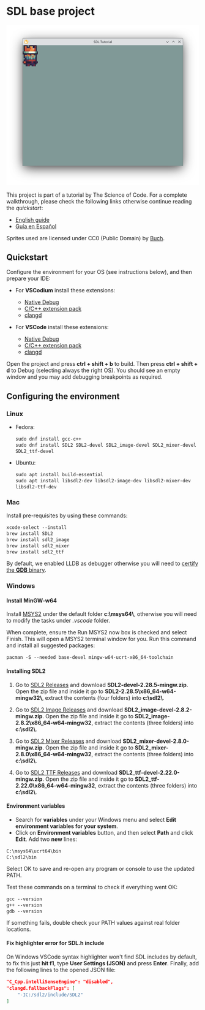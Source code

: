 # SDL base project

![sdl sample screenshot](.docs/screenshot.png)

This project is part of a tutorial by The Science of Code. For a complete walkthrough, please check the following links otherwise continue reading the *quickstart*:

* [English guide](https://thescienceofcode.com/sdl-vscode-c-cpp-debug/)
* [Guía en Español](https://thescienceofcode.com/es/sdl-vscode-c-cpp-debug/)

Sprites used are licensed under CC0 (Public Domain) by [Buch](https://opengameart.org/content/a-platformer-in-the-forest).

## Quickstart

Configure the environment for your OS (see instructions below), and then prepare your IDE:

* For **VSCodium** install these extensions:
    * [Native Debug](https://open-vsx.org/extension/webfreak/debug)
    * [C/C++ extension pack](https://open-vsx.org/extension/franneck94/vscode-c-cpp-dev-extension-pack)
    * [clangd](https://open-vsx.org/extension/llvm-vs-code-extensions/vscode-clangd)

* For **VSCode** install these extensions:
    * [Native Debug](https://marketplace.visualstudio.com/items?itemName=webfreak.debug)
    * [C/C++ extension pack](https://marketplace.visualstudio.com/items?itemName=ms-vscode.cpptools-extension-pack)
    * [clangd](https://marketplace.visualstudio.com/items?itemName=llvm-vs-code-extensions.vscode-clangd)

Open the project and press **ctrl + shift + b** to build. Then press **ctrl + shift + d** to Debug (selecting always the right OS). You should see an empty window and you may add debugging breakpoints as required.


## Configuring the environment

### Linux

* Fedora:
  ```
  sudo dnf install gcc-c++
  sudo dnf install SDL2 SDL2-devel SDL2_image-devel SDL2_mixer-devel SDL2_ttf-devel
  ```

* Ubuntu:
  ```
  sudo apt install build-essential
  sudo apt install libsdl2-dev libsdl2-image-dev libsdl2-mixer-dev libsdl2-ttf-dev
  ```

### Mac

Install pre-requisites by using these commands:

```
xcode-select --install
brew install SDL2
brew install sdl2_image
brew install sdl2_mixer
brew install sdl2_ttf
```

By default, we enabled LLDB as debugger otherwise you will need to [certify the **GDB** binary](https://stackoverflow.com/questions/66470788/how-to-set-gdb-as-debugger-for-the-c-c-extension-pf-vscode-on-macos).

### Windows

#### Install MinGW-w64 

Install [MSYS2](https://www.msys2.org/) under the default folder **c:\\msys64\\**, otherwise you will need to modify the tasks under *.vscode* folder.

 When complete, ensure the Run MSYS2 now box is checked and select Finish. This will open a MSYS2 terminal window for you. Run this command and install all suggested packages:

 ```
 pacman -S --needed base-devel mingw-w64-ucrt-x86_64-toolchain
 ```

#### Installing SDL2

1. Go to [SDL2 Releases](https://github.com/libsdl-org/SDL/releases/tag/release-2.28.5) and download **SDL2-devel-2.28.5-mingw.zip**. Open the zip file and inside it go to **SDL2-2.28.5\\x86_64-w64-mingw32\\**, extract the contents (four folders) into **c:\sdl2\\**.

2. Go to [SDL2 Image Releases](https://github.com/libsdl-org/SDL_image/releases/tag/release-2.8.2) and download **SDL2_image-devel-2.8.2-mingw.zip**. Open the zip file and inside it go to **SDL2_image-2.8.2\x86_64-w64-mingw32**, extract the contents (three folders) into **c:\sdl2\\**.

3. Go to [SDL2 Mixer Releases](https://github.com/libsdl-org/SDL_mixer/releases/tag/release-2.8.0) and download **SDL2_mixer-devel-2.8.0-mingw.zip**. Open the zip file and inside it go to **SDL2_mixer-2.8.0\x86_64-w64-mingw32**, extract the contents (three folders) into **c:\sdl2\\**.

4. Go to [SDL2 TTF Releases](https://github.com/libsdl-org/SDL_ttf/releases/tag/release-2.22.0) and download **SDL2_ttf-devel-2.22.0-mingw.zip**. Open the zip file and inside it go to **SDL2_ttf-2.22.0\x86_64-w64-mingw32**, extract the contents (three folders) into **c:\sdl2\\**.

#### Environment variables

* Search for **variables** under your Windows menu and select **Edit environment variables for your system**.
* Click on **Environment variables** button, and then select **Path** and click **Edit**. Add two **new** lines:

```
C:\msys64\ucrt64\bin
C:\sdl2\bin
```

Select OK to save and re-open any program or console to use the updated PATH.

Test these commands on a terminal to check if everything went OK:

```
gcc --version
g++ --version
gdb --version
```

If something fails, double check your PATH values against real folder locations.

#### Fix highlighter error for SDL.h include

On Windows VSCode syntax highlighter won't find SDL includes by default, to fix this just **hit f1**, type **User Settings (JSON)** and press **Enter**. Finally, add the following lines to the opened JSON file:

```json
"C_Cpp.intelliSenseEngine": "disabled",
"clangd.fallbackFlags": [
    "-IC:/sdl2/include/SDL2"
]
```
